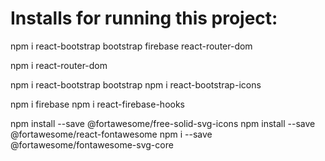 # Installs for running this project:

npm i react-bootstrap bootstrap firebase react-router-dom

npm i react-router-dom


npm i react-bootstrap bootstrap
npm i react-bootstrap-icons


npm i firebase
npm i react-firebase-hooks



npm install --save @fortawesome/free-solid-svg-icons
npm install --save @fortawesome/react-fontawesome
npm i --save @fortawesome/fontawesome-svg-core
